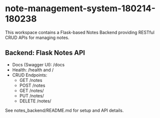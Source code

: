 # note-management-system-180214-180238

This workspace contains a Flask-based Notes Backend providing RESTful CRUD APIs for managing notes.

## Backend: Flask Notes API
- Docs (Swagger UI): /docs
- Health: /health and /
- CRUD Endpoints: 
  - GET /notes
  - POST /notes
  - GET /notes/<id>
  - PUT /notes/<id>
  - DELETE /notes/<id>

See notes_backend/README.md for setup and API details.
